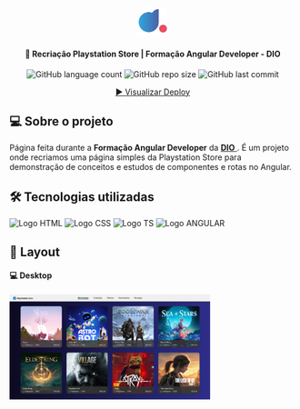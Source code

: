 <div align="center">
  <img alt="Logo DIO" title="Explorer" src="public/DIOLogo.png" width="10%">
</div>
	
<h4 align="center"> 
	🚀 Recriação Playstation Store | Formação Angular Developer - DIO
</h4>

<div align="center">
  <img alt="GitHub language count" src="https://img.shields.io/github/languages/count/LauriRodrigues/Playstation-Store---Angular---DIO?color=%231280BF&style=plastic">

  <img alt="GitHub repo size" src="https://img.shields.io/github/repo-size/LauriRodrigues/Playstation-Store---Angular---DIO?color=%231280BF&style=plastic">
  
  <img alt="GitHub last commit" src="https://img.shields.io/github/last-commit/LauriRodrigues/Playstation-Store---Angular---DIO?color=%231280BF&style=plastic">
  
  <a href=""> ▶️ Visualizar Deploy </a>
</div>

<h2 align=left> 💻 Sobre o projeto </h3>
<p> Página feita durante a <strong>Formação Angular Developer</strong> da <a href="https://web.dio.me"> <strong>DIO</strong> </a>. É um projeto onde recriamos uma página simples da Playstation Store para demonstração de conceitos e estudos de componentes e rotas no Angular.<p>
  
<h2 align=left> 🛠 Tecnologias utilizadas </h3>

<div align=left>
  <img alt="Logo HTML" src="https://img.shields.io/badge/HTML5-E34F26?style=for-the-badge&logo=html5&logoColor=white">
  <img alt="Logo CSS" src="https://img.shields.io/badge/CSS-239120?&style=for-the-badge&logo=css3&logoColor=white">
  <img alt="Logo TS" src="https://img.shields.io/badge/TypeScript-007ACC?style=for-the-badge&logo=typescript&logoColor=white">
  <img alt="Logo ANGULAR" src="https://img.shields.io/badge/Angular-DD0031?style=for-the-badge&logo=angular&logoColor=white">
</div>

<h2 align=left> 🎨 Layout </h2>

<h4>💻 Desktop </h4>

<img alt="Versão Desktop" title="Desktop" src="public/Desktop.png" width="70%">
